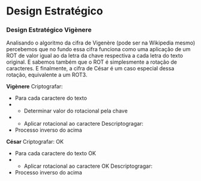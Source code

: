 # Design Estratégico

### Design Estratégico Vigènere

Analisando o algoritmo da cifra de Vigenère (pode ser na Wikipedia mesmo) percebemos que no fundo essa cifra funciona como uma aplicação de um ROT de valor igual ao da letra da chave respectiva a cada letra do texto original. E sabemos também que o ROT é simplesmente a rotação de caracteres. E finalmente, a cifra de César é um caso especial dessa rotação, equivalente a um ROT3.

**Vigènere**
Criptografar:
- Para cada caractere do texto
- - Determinar valor do rotacional pela chave
- - Aplicar rotacional ao caractere
Descriptogragar:
- Processo inverso do acima

**César**
Criptografar: OK
- Para cada caractere do texto OK
- - Aplicar rotacional ao caractere OK
Descriptogragar:
- Processo inverso do acima